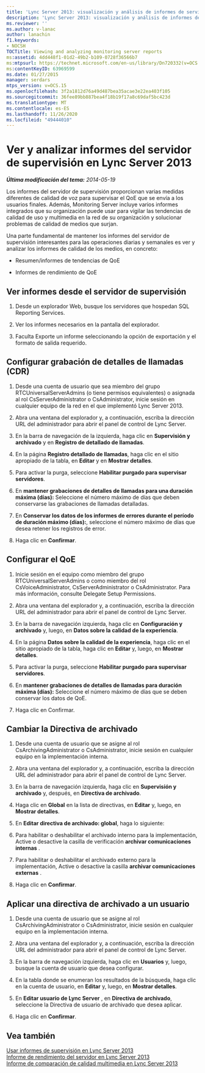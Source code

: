 ```yaml
---
title: 'Lync Server 2013: visualización y análisis de informes de servidor de supervisión'
description: 'Lync Server 2013: visualización y análisis de informes de servidor de supervisión.'
ms.reviewer: ''
ms.author: v-lanac
author: lanachin
f1.keywords:
- NOCSH
TOCTitle: Viewing and analyzing monitoring server reports
ms:assetid: 4dd448f1-01d2-49b2-b109-0728f36566b7
ms:mtpsurl: https://technet.microsoft.com/en-us/library/Dn720332(v=OCS.15)
ms:contentKeyID: 63969599
ms.date: 01/27/2015
manager: serdars
mtps_version: v=OCS.15
ms.openlocfilehash: 3f2a1812d76a49d487bea35acae3e22ea403f105
ms.sourcegitcommit: 36fee89bb887bea4f18b19f17a8c69daf5bc423d
ms.translationtype: MT
ms.contentlocale: es-ES
ms.lasthandoff: 11/26/2020
ms.locfileid: "49444010"
---
```

# <a name="viewing-and-analyzing-monitoring-server-reports-in-lync-server-2013"></a>Ver y analizar informes del servidor de supervisión en Lync Server 2013

<div data-xmlns="http://www.w3.org/1999/xhtml">

<div class="topic" data-xmlns="http://www.w3.org/1999/xhtml" data-msxsl="urn:schemas-microsoft-com:xslt" data-cs="https://msdn.microsoft.com/">

<div data-asp="https://msdn2.microsoft.com/asp">



</div>

<div id="mainSection">

<div id="mainBody">

<span> </span>

_**Última modificación del tema:** 2014-05-19_

Los informes del servidor de supervisión proporcionan varias medidas diferentes de calidad de voz para supervisar el QoE que se envía a los usuarios finales. Además, Monitoring Server incluye varios informes integrados que su organización puede usar para vigilar las tendencias de calidad de uso y multimedia en la red de su organización y solucionar problemas de calidad de medios que surjan.

Una parte fundamental de mantener los informes del servidor de supervisión interesantes para las operaciones diarias y semanales es ver y analizar los informes de calidad de los medios, en concreto:

  - Resumen/informes de tendencias de QoE

  - Informes de rendimiento de QoE

<div>

## <a name="view-reports-from-the-monitoring-server"></a>Ver informes desde el servidor de supervisión

1.  Desde un explorador Web, busque los servidores que hospedan SQL Reporting Services.

2.  Ver los informes necesarios en la pantalla del explorador.

3.  Faculta Exporte un informe seleccionando la opción de exportación y el formato de salida requerido.

</div>

<div>

## <a name="configure-call-detail-recording-cdr"></a>Configurar grabación de detalles de llamadas (CDR)

1.  Desde una cuenta de usuario que sea miembro del grupo RTCUniversalServerAdmins (o tiene permisos equivalentes) o asignada al rol CsServerAdministrator o CsAdministrator, inicie sesión en cualquier equipo de la red en el que implementó Lync Server 2013.

2.  Abra una ventana del explorador y, a continuación, escriba la dirección URL del administrador para abrir el panel de control de Lync Server.

3.  En la barra de navegación de la izquierda, haga clic en **Supervisión y archivado** y en **Registro de detallado de llamadas**.

4.  En la página **Registro detallado de llamadas**, haga clic en el sitio apropiado de la tabla, en **Editar** y en **Mostrar detalles**.

5.  Para activar la purga, seleccione **Habilitar purgado para supervisar servidores**.

6.  En **mantener grabaciones de detalles de llamadas para una duración máxima (días):** Seleccione el número máximo de días que deben conservarse las grabaciones de llamadas detalladas.

7.  En **Conservar los datos de los informes de errores durante el período de duración máximo (días):**, seleccione el número máximo de días que desea retener los registros de error.

8.  Haga clic en **Confirmar**.

</div>

<div>

## <a name="configure-qoe"></a>Configurar el QoE

1.  Inicie sesión en el equipo como miembro del grupo RTCUniversalServerAdmins o como miembro del rol CsVoiceAdministrator, CsServerAdministrator o CsAdministrator. Para más información, consulte Delegate Setup Permissions.

2.  Abra una ventana del explorador y, a continuación, escriba la dirección URL del administrador para abrir el panel de control de Lync Server.

3.  En la barra de navegación izquierda, haga clic en **Configuración y archivado** y, luego, en **Datos sobre la calidad de la experiencia**.

4.  En la página **Datos sobre la calidad de la experiencia**, haga clic en el sitio apropiado de la tabla, haga clic en **Editar** y, luego, en **Mostrar detalles**.

5.  Para activar la purga, seleccione **Habilitar purgado para supervisar servidores**.

6.  En **mantener grabaciones de detalles de llamadas para duración máxima (días):** Seleccione el número máximo de días que se deben conservar los datos de QoE.

7.  Haga clic en Confirmar.

</div>

<div>

## <a name="change-the-archiving-policy"></a>Cambiar la Directiva de archivado

1.  Desde una cuenta de usuario que se asigne al rol CsArchivingAdministrator o CsAdministrator, inicie sesión en cualquier equipo en la implementación interna.

2.  Abra una ventana del explorador y, a continuación, escriba la dirección URL del administrador para abrir el panel de control de Lync Server.

3.  En la barra de navegación izquierda, haga clic en **Supervisión y archivado** y, después, en **Directiva de archivado**.

4.  Haga clic en **Global** en la lista de directivas, en **Editar** y, luego, en **Mostrar detalles**.

5.  En **Editar directiva de archivado: global**, haga lo siguiente:

6.  Para habilitar o deshabilitar el archivado interno para la implementación, Active o desactive la casilla de verificación **archivar comunicaciones internas** .

7.  Para habilitar o deshabilitar el archivado externo para la implementación, Active o desactive la casilla **archivar comunicaciones externas** .

8.  Haga clic en **Confirmar**.

</div>

<div>

## <a name="apply-an-archiving-policy-to-a-user"></a>Aplicar una directiva de archivado a un usuario

1.  Desde una cuenta de usuario que se asigne al rol CsArchivingAdministrator o CsAdministrator, inicie sesión en cualquier equipo en la implementación interna.

2.  Abra una ventana del explorador y, a continuación, escriba la dirección URL del administrador para abrir el panel de control de Lync Server.

3.  En la barra de navegación izquierda, haga clic en **Usuarios** y, luego, busque la cuenta de usuario que desea configurar.

4.  En la tabla donde se enumeran los resultados de la búsqueda, haga clic en la cuenta de usuario, en **Editar** y, luego, en **Mostrar detalles**.

5.  En **Editar usuario de Lync Server** , en **Directiva de archivado**, seleccione la Directiva de usuario de archivado que desea aplicar.

6.  Haga clic en **Confirmar**.

</div>

<div>

## <a name="see-also"></a>Vea también


[Usar informes de supervisión en Lync Server 2013](lync-server-2013-using-monitoring-reports.md)  
[Informe de rendimiento del servidor en Lync Server 2013](lync-server-2013-server-performance-report.md)  
[Informe de comparación de calidad multimedia en Lync Server 2013](lync-server-2013-media-quality-comparison-report.md)  
  

</div>

</div>

<span> </span>

</div>

</div>

</div>

